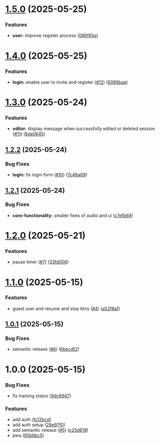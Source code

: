 # [1.5.0](https://github.com/kschrenk/overmighty-timer/compare/v1.4.0...v1.5.0) (2025-05-25)


### Features

* **user:** improve register process ([086f65e](https://github.com/kschrenk/overmighty-timer/commit/086f65ed1f58b1eb81cf6b76e02cf572c7b39e3d))

# [1.4.0](https://github.com/kschrenk/overmighty-timer/compare/v1.3.0...v1.4.0) (2025-05-25)


### Features

* **login:** enable user to invite and register ([#12](https://github.com/kschrenk/overmighty-timer/issues/12)) ([6089baa](https://github.com/kschrenk/overmighty-timer/commit/6089baa3074aa68cbbde7cb92989b4daffc22751))

# [1.3.0](https://github.com/kschrenk/overmighty-timer/compare/v1.2.2...v1.3.0) (2025-05-24)


### Features

* **editor:** display message when successfully edited or deleted session ([#11](https://github.com/kschrenk/overmighty-timer/issues/11)) ([8de0645](https://github.com/kschrenk/overmighty-timer/commit/8de0645153fa5a5cb9f2e56160cf4e835ffbe88f))

## [1.2.2](https://github.com/kschrenk/overmighty-timer/compare/v1.2.1...v1.2.2) (2025-05-24)


### Bug Fixes

* **login:** fix login form ([#10](https://github.com/kschrenk/overmighty-timer/issues/10)) ([7c48a09](https://github.com/kschrenk/overmighty-timer/commit/7c48a094c7cb18891166baba7d48037740bfefd5))

## [1.2.1](https://github.com/kschrenk/overmighty-timer/compare/v1.2.0...v1.2.1) (2025-05-24)


### Bug Fixes

* **core-functionality:** smaller fixes of audio and ui ([c7efb69](https://github.com/kschrenk/overmighty-timer/commit/c7efb69de2ccc1f14f9c6755365719d7083b5e0c))

# [1.2.0](https://github.com/kschrenk/overmighty-timer/compare/v1.1.0...v1.2.0) (2025-05-21)


### Features

* pause timer ([#7](https://github.com/kschrenk/overmighty-timer/issues/7)) ([33fd006](https://github.com/kschrenk/overmighty-timer/commit/33fd00623ec0666edaff897437b2ffb6fabf8d0b))

# [1.1.0](https://github.com/kschrenk/overmighty-timer/compare/v1.0.1...v1.1.0) (2025-05-15)


### Features

* guest user and resume and stop btns ([#4](https://github.com/kschrenk/overmighty-timer/issues/4)) ([a02f8a1](https://github.com/kschrenk/overmighty-timer/commit/a02f8a1c3b3c0368e49135dca761d5fe9533d645))

## [1.0.1](https://github.com/kschrenk/overmighty-timer/compare/v1.0.0...v1.0.1) (2025-05-15)


### Bug Fixes

* semantic release ([#6](https://github.com/kschrenk/overmighty-timer/issues/6)) ([6becdf2](https://github.com/kschrenk/overmighty-timer/commit/6becdf2afaa5aed3b1011f6c07049c7c73c689f4))

# 1.0.0 (2025-05-15)


### Bug Fixes

* fix training status ([9dc6947](https://github.com/kschrenk/overmighty-timer/commit/9dc6947e00fad7c0aa07a4567e097a57f55a6144))


### Features

* add auth ([fc12bcd](https://github.com/kschrenk/overmighty-timer/commit/fc12bcd0054610283ed4520a37585149e089222a))
* add auth setup ([29e97f0](https://github.com/kschrenk/overmighty-timer/commit/29e97f023b9cd6053079d9fd811083036c6828a6))
* add semantic release ([#5](https://github.com/kschrenk/overmighty-timer/issues/5)) ([c25d619](https://github.com/kschrenk/overmighty-timer/commit/c25d61976c3d749745231add050e40207c81de6b))
* pwa ([65b8bc5](https://github.com/kschrenk/overmighty-timer/commit/65b8bc5eb56462ed0af53b1fb67dd853d961aae3))
